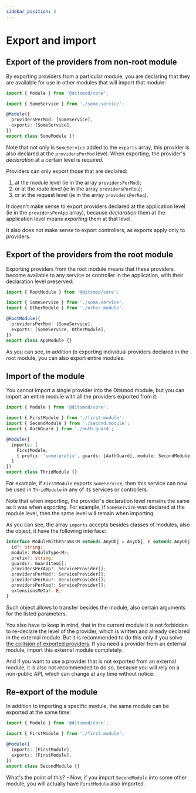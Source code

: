 ```yaml
---
sidebar_position: 3
---
```


# Export and import

## Export of the providers from non-root module

By exporting providers from a particular module, you are declaring that they are available for use
in other modules that will import that module:

```ts
import { Module } from '@ditsmod/core';

import { SomeService } from './some.service';

@Module({
  providersPerMod: [SomeService],
  exports: [SomeService],
})
export class SomeModule {}
```

Note that not only is `SomeService` added to the `exports` array, this provider is also declared at
the `providersPerMod` level. When exporting, the provider's _declaration_ at a certain level is
required.

Providers can only export those that are declared:

1. at the module level (ie in the array `providersPerMod`);
2. or at the route level (ie in the array `providersPerRou`);
3. or at the request level (ie in the array `providersPerReq`).

It doesn't make sense to export providers declared at the application level (ie in the
`providersPerApp` array), because _declaration_ them at the application level means _exporting_
them at that level.

It also does not make sense to export controllers, as exports apply only to providers.

## Export of the providers from the root module

Exporting providers from the root module means that these providers become available to any service
or controller in the application, with their declaration level preserved:

```ts
import { RootModule } from '@ditsmod/core';

import { SomeService } from './some.service';
import { OtherModule } from './other.module';

@RootModule({
  providersPerMod: [SomeService],
  exports: [SomeService, OtherModule],
})
export class AppModule {}
```

As you can see, in addition to exporting individual providers declared in the root module, you can
also export entire modules.

## Import of the module

You cannot import a single provider into the Ditsmod module, but you can import an entire module
with all the providers exported from it:

```ts
import { Module } from '@ditsmod/core';

import { FirstModule } from './first.module';
import { SecondModule } from './second.module';
import { AuthGuard } from './auth.guard';

@Module({
  imports: [
    FirstModule,
    { prefix: 'some-prefix', guards: [AuthGuard], module: SecondModule }
  ]
})
export class ThridModule {}
```

For example, if `FirstModule` exports `SomeService`, then this service can now be used in
`ThridModule` in any of its services or controllers.

Note that when importing, the provider's declaration level remains the same as it was when
exporting. For example, if `SomeService` was declared at the module level, then the same level
will remain when importing.

As you can see, the array `imports` accepts besides classes of modules, also the object, it have the
following interface:

```ts
interface ModuleWithParams<M extends AnyObj = AnyObj, E extends AnyObj = AnyObj> {
  id?: string;
  module: ModuleType<M>;
  prefix?: string;
  guards?: GuardItem[];
  providersPerApp?: ServiceProvider[];
  providersPerMod?: ServiceProvider[];
  providersPerRou?: ServiceProvider[];
  providersPerReq?: ServiceProvider[];
  extensionsMeta?: E;
}
```

Such object allows to transfer besides the module, also certain arguments for the listed
parameters.

You also have to keep in mind, that in the current module it is not forbidden to re-declare the
level of the provider, which is written and already declared in the external module. But it is
recommended to do this only if you solve [the collision of exported providers][121]. If you need
a provider from an external module, import this external module completely.

And if you want to use a provider that is not exported from an external module, it is also not
recommended to do so, because you will rely on a non-public API, which can change at any time
without notice.

## Re-export of the module

In addition to importing a specific module, the same module can be exported at the same time:

```ts
import { Module } from '@ditsmod/core';

import { FirstModule } from './first.module';

@Module({
  imports: [FirstModule],
  exports: [FirstModule],
})
export class SecondModule {}
```

What's the point of this? - Now, if you import `SecondModule` into some other module, you will
actually have `FirstModule` also imported.


[121]: ./providers-collisions